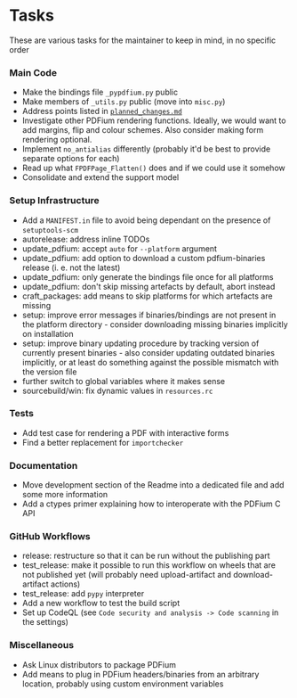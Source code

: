 <!-- SPDX-FileCopyrightText: 2022 geisserml <geisserml@gmail.com> -->
<!-- SPDX-License-Identifier: CC-BY-4.0 -->

# Tasks

These are various tasks for the maintainer to keep in mind, in no specific order

### Main Code
* Make the bindings file `_pypdfium.py` public
* Make members of `_utils.py` public (move into `misc.py`)
* Address points listed in [`planned_changes.md`](../source/planned_changes.md)
* Investigate other PDFium rendering functions. Ideally, we would want to add margins, flip and colour schemes. Also consider making form rendering optional.
* Implement `no_antialias` differently (probably it'd be best to provide separate options for each)
* Read up what `FPDFPage_Flatten()` does and if we could use it somehow
* Consolidate and extend the support model

### Setup Infrastructure
* Add a `MANIFEST.in` file to avoid being dependant on the presence of `setuptools-scm`
* autorelease: address inline TODOs
* update_pdfium: accept `auto` for `--platform` argument
* update_pdfium: add option to download a custom pdfium-binaries release (i. e. not the latest)
* update_pdfium: only generate the bindings file once for all platforms
* update_pdfium: don't skip missing artefacts by default, abort instead
* craft_packages: add means to skip platforms for which artefacts are missing
* setup: improve error messages if binaries/bindings are not present in the platform directory - consider downloading missing binaries implicitly on installation
* setup: improve binary updating procedure by tracking version of currently present binaries - also consider updating outdated binaries implicitly, or at least do something against the possible mismatch with the version file
* further switch to global variables where it makes sense
* sourcebuild/win: fix dynamic values in `resources.rc`

### Tests
* Add test case for rendering a PDF with interactive forms
* Find a better replacement for `importchecker`

### Documentation
* Move development section of the Readme into a dedicated file and add some more information
* Add a ctypes primer explaining how to interoperate with the PDFium C API

### GitHub Workflows
* release: restructure so that it can be run without the publishing part
* test_release: make it possible to run this workflow on wheels that are not published yet (will probably need upload-artifact and download-artifact actions)
* test_release: add `pypy` interpreter
* Add a new workflow to test the build script
* Set up CodeQL (see `Code security and analysis -> Code scanning` in the settings)

### Miscellaneous
* Ask Linux distributors to package PDFium
* Add means to plug in PDFium headers/binaries from an arbitrary location, probably using custom environment variables
